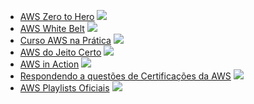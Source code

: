 * [AWS Zero to Hero](https://www.youtube.com/playlist?list=PLdpzxOOAlwvLNOxX0RfndiYSt1Le9azze) ![](https://geps.dev/progress/0)
* [AWS White Belt](https://www.youtube.com/playlist?list=PL62G310vn6nHwfC31Q2hqh-3nO-6Rceyd) ![](https://geps.dev/progress/0)
* [Curso AWS na Prática](https://www.youtube.com/playlist?list=PLOF5f9_x-OYUaqJar6EKRAonJNSHDFZUm) ![](https://geps.dev/progress/0)
* [AWS do Jeito Certo](https://www.youtube.com/playlist?list=PLwlq4XZ8aTmcil7B93kYtxdCk_IU4yBN3) ![](https://geps.dev/progress/0)
* [AWS in Action](https://www.youtube.com/playlist?list=PL55RiY5tL51rudermnWTq1LlGC1BL1g3l) ![](https://geps.dev/progress/0)
* [Respondendo a questões de Certificações da AWS](https://www.youtube.com/playlist?list=PLkIe0hp8AWa6PHBJmTDJw0Yh2V7LlHc-B) ![](https://geps.dev/progress/0)
* [AWS Playlists Oficiais](https://www.youtube.com/@amazonwebservices/playlists) ![](https://geps.dev/progress/0)
